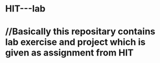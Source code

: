 # HIT---lab
# //Basically this repositary contains lab exercise and project which is given as assignment from HIT
